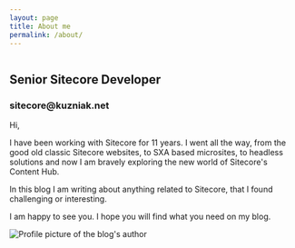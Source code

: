 ```yaml
---
layout: page
title: About me
permalink: /about/
---
```


<div class="row">
    <div class="large-8 column">
        <h2>Senior Sitecore Developer</h2>
        <h3>sitecore@kuzniak.net</h3>
        <p>Hi,</p>
        <p>I have been working with Sitecore for 11 years. 
        I went all the way, from the good old classic Sitecore websites, to SXA based microsites, 
        to headless solutions and now I am bravely exploring the new world of Sitecore's Content Hub.</p>
        <p>In this blog I am writing about anything related to Sitecore, that I found challenging or interesting.</p>
        <p>I am happy to see you. I hope you will find what you need on my blog.</p>
    </div>
    <div class="large-4 column">
        <img src="/assets/about/profile.jpeg" alt="Profile picture of the blog's author">
    </div>
</div>